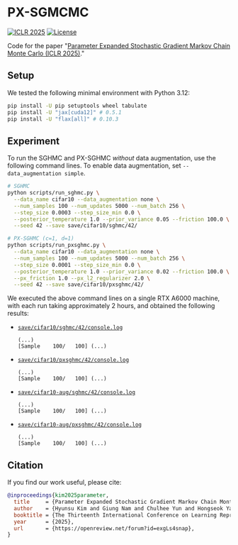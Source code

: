 # PX-SGMCMC

[![ICLR 2025](https://img.shields.io/badge/ICLR-2025-blue.svg)](https://openreview.net/forum?id=exgLs4snap)
[![License](https://img.shields.io/badge/License-Apache_2.0-blue.svg)](https://opensource.org/licenses/Apache-2.0)

Code for the paper "[Parameter Expanded Stochastic Gradient Markov Chain Monte Carlo (ICLR 2025)](https://openreview.net/forum?id=exgLs4snap)."

## Setup

We tested the following minimal environment with Python 3.12:

```bash
pip install -U pip setuptools wheel tabulate
pip install -U "jax[cuda12]" # 0.5.1
pip install -U "flax[all]" # 0.10.3
```

## Experiment

To run the SGHMC and PX-SGHMC _without_ data augmentation, use the following command lines.
To enable data augmentation, set `--data_augmentation simple`.

```bash
# SGHMC
python scripts/run_sghmc.py \
  --data_name cifar10 --data_augmentation none \
  --num_samples 100 --num_updates 5000 --num_batch 256 \
  --step_size 0.0003 --step_size_min 0.0 \
  --posterior_temperature 1.0 --prior_variance 0.05 --friction 100.0 \
  --seed 42 --save save/cifar10/sghmc/42/
```

```bash
# PX-SGHMC (c=1, d=1)
python scripts/run_pxsghmc.py \
  --data_name cifar10 --data_augmentation none \
  --num_samples 100 --num_updates 5000 --num_batch 256 \
  --step_size 0.0001 --step_size_min 0.0 \
  --posterior_temperature 1.0 --prior_variance 0.02 --friction 100.0 \
  --px_friction 1.0 --px_l2_regularizer 2.0 \
  --seed 42 --save save/cifar10/pxsghmc/42/
```

We executed the above command lines on a single RTX A6000 machine, with each run taking approximately 2 hours, and obtained the following results:

- [`save/cifar10/sghmc/42/console.log`](save/cifar10/sghmc/42/console.log)
  ```
  (...)
  [Sample    100/   100] (...) 
  ```

- [`save/cifar10/pxsghmc/42/console.log`](save/cifar10/pxsghmc/42/console.log)
  ```
  (...)
  [Sample    100/   100] (...) 
  ```

- [`save/cifar10-aug/sghmc/42/console.log`](save/cifar10-aug/sghmc/42/console.log)
  ```
  (...)
  [Sample    100/   100] (...) 
  ```

- [`save/cifar10-aug/pxsghmc/42/console.log`](save/cifar10-aug/pxsghmc/42/console.log)
  ```
  (...)
  [Sample    100/   100] (...) 
  ```

## Citation

If you find our work useful, please cite:

```bibtex
@inproceedings{kim2025parameter,
  title     = {Parameter Expanded Stochastic Gradient Markov Chain Monte Carlo},
  author    = {Hyunsu Kim and Giung Nam and Chulhee Yun and Hongseok Yang and Juho Lee},
  booktitle = {The Thirteenth International Conference on Learning Representations},
  year      = {2025},
  url       = {https://openreview.net/forum?id=exgLs4snap},
}
```